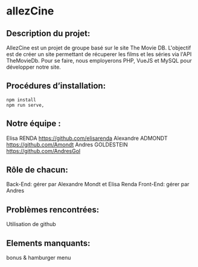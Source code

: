 # allezCine 

## Description du projet: 

AllezCine est un projet de groupe basé sur le site The Movie DB. L'objectif est de créer un site permettant de récuperer les films et les séries via l'API TheMovieDb. Pour se faire, nous employerons PHP, VueJS et MySQL pour développer notre site.

## Procédures d’installation:
````
npm install
npm run serve, 
````
## Notre équipe : 
Elisa RENDA https://github.com/elisarenda
Alexandre ADMONDT https://github.com/Amondt
Andres GOLDESTEIN https://github.com/AndresGol

## Rôle de chacun: 
Back-End: gérer par Alexandre Mondt et Elisa Renda
Front-End: gérer par Andres

## Problèmes rencontrées: 
Utilisation de github 

## Elements manquants:
bonus & hamburger menu

